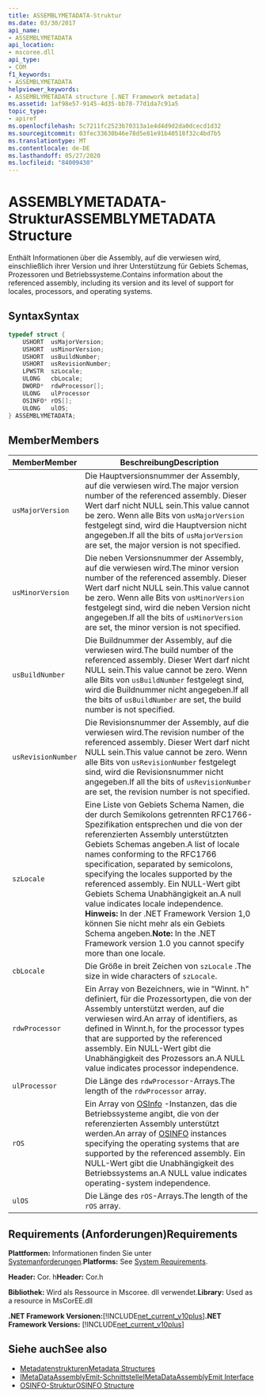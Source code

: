 ```yaml
---
title: ASSEMBLYMETADATA-Struktur
ms.date: 03/30/2017
api_name:
- ASSEMBLYMETADATA
api_location:
- mscoree.dll
api_type:
- COM
f1_keywords:
- ASSEMBLYMETADATA
helpviewer_keywords:
- ASSEMBLYMETADATA structure [.NET Framework metadata]
ms.assetid: 1af98e57-9145-4d35-bb78-77d1da7c91a5
topic_type:
- apiref
ms.openlocfilehash: 5c7211fc2523b70313a1e4d4d9d2da0dcecd1d32
ms.sourcegitcommit: 03fec33630b46e78d5e81e91b40518f32c4bd7b5
ms.translationtype: MT
ms.contentlocale: de-DE
ms.lasthandoff: 05/27/2020
ms.locfileid: "84009430"
---
```

# <a name="assemblymetadata-structure"></a><span data-ttu-id="b99a1-102">ASSEMBLYMETADATA-Struktur</span><span class="sxs-lookup"><span data-stu-id="b99a1-102">ASSEMBLYMETADATA Structure</span></span>
<span data-ttu-id="b99a1-103">Enthält Informationen über die Assembly, auf die verwiesen wird, einschließlich ihrer Version und ihrer Unterstützung für Gebiets Schemas, Prozessoren und Betriebssysteme.</span><span class="sxs-lookup"><span data-stu-id="b99a1-103">Contains information about the referenced assembly, including its version and its level of support for locales, processors, and operating systems.</span></span>  
  
## <a name="syntax"></a><span data-ttu-id="b99a1-104">Syntax</span><span class="sxs-lookup"><span data-stu-id="b99a1-104">Syntax</span></span>  
  
```cpp  
typedef struct {  
    USHORT  usMajorVersion;  
    USHORT  usMinorVersion;  
    USHORT  usBuildNumber;  
    USHORT  usRevisionNumber;  
    LPWSTR  szLocale;  
    ULONG   cbLocale;  
    DWORD*  rdwProcessor[];  
    ULONG   ulProcessor  
    OSINFO* rOS[];  
    ULONG   ulOS;  
} ASSEMBLYMETADATA;  
```  
  
## <a name="members"></a><span data-ttu-id="b99a1-105">Member</span><span class="sxs-lookup"><span data-stu-id="b99a1-105">Members</span></span>  
  
|<span data-ttu-id="b99a1-106">Member</span><span class="sxs-lookup"><span data-stu-id="b99a1-106">Member</span></span>|<span data-ttu-id="b99a1-107">Beschreibung</span><span class="sxs-lookup"><span data-stu-id="b99a1-107">Description</span></span>|  
|------------|-----------------|  
|`usMajorVersion`|<span data-ttu-id="b99a1-108">Die Hauptversionsnummer der Assembly, auf die verwiesen wird.</span><span class="sxs-lookup"><span data-stu-id="b99a1-108">The major version number of the referenced assembly.</span></span> <span data-ttu-id="b99a1-109">Dieser Wert darf nicht NULL sein.</span><span class="sxs-lookup"><span data-stu-id="b99a1-109">This value cannot be zero.</span></span> <span data-ttu-id="b99a1-110">Wenn alle Bits von `usMajorVersion` festgelegt sind, wird die Hauptversion nicht angegeben.</span><span class="sxs-lookup"><span data-stu-id="b99a1-110">If all the bits of `usMajorVersion` are set, the major version is not specified.</span></span>|  
|`usMinorVersion`|<span data-ttu-id="b99a1-111">Die neben Versionsnummer der Assembly, auf die verwiesen wird.</span><span class="sxs-lookup"><span data-stu-id="b99a1-111">The minor version number of the referenced assembly.</span></span> <span data-ttu-id="b99a1-112">Dieser Wert darf nicht NULL sein.</span><span class="sxs-lookup"><span data-stu-id="b99a1-112">This value cannot be zero.</span></span> <span data-ttu-id="b99a1-113">Wenn alle Bits von `usMinorVersion` festgelegt sind, wird die neben Version nicht angegeben.</span><span class="sxs-lookup"><span data-stu-id="b99a1-113">If all the bits of `usMinorVersion` are set, the minor version is not specified.</span></span>|  
|`usBuildNumber`|<span data-ttu-id="b99a1-114">Die Buildnummer der Assembly, auf die verwiesen wird.</span><span class="sxs-lookup"><span data-stu-id="b99a1-114">The build number of the referenced assembly.</span></span> <span data-ttu-id="b99a1-115">Dieser Wert darf nicht NULL sein.</span><span class="sxs-lookup"><span data-stu-id="b99a1-115">This value cannot be zero.</span></span> <span data-ttu-id="b99a1-116">Wenn alle Bits von `usBuildNumber` festgelegt sind, wird die Buildnummer nicht angegeben.</span><span class="sxs-lookup"><span data-stu-id="b99a1-116">If all the bits of `usBuildNumber` are set, the build number is not specified.</span></span>|  
|`usRevisionNumber`|<span data-ttu-id="b99a1-117">Die Revisionsnummer der Assembly, auf die verwiesen wird.</span><span class="sxs-lookup"><span data-stu-id="b99a1-117">The revision number of the referenced assembly.</span></span> <span data-ttu-id="b99a1-118">Dieser Wert darf nicht NULL sein.</span><span class="sxs-lookup"><span data-stu-id="b99a1-118">This value cannot be zero.</span></span> <span data-ttu-id="b99a1-119">Wenn alle Bits von `usRevisionNumber` festgelegt sind, wird die Revisionsnummer nicht angegeben.</span><span class="sxs-lookup"><span data-stu-id="b99a1-119">If all the bits of `usRevisionNumber` are set, the revision number is not specified.</span></span>|  
|`szLocale`|<span data-ttu-id="b99a1-120">Eine Liste von Gebiets Schema Namen, die der durch Semikolons getrennten RFC1766-Spezifikation entsprechen und die von der referenzierten Assembly unterstützten Gebiets Schemas angeben.</span><span class="sxs-lookup"><span data-stu-id="b99a1-120">A list of locale names conforming to the RFC1766 specification, separated by semicolons, specifying the locales supported by the referenced assembly.</span></span> <span data-ttu-id="b99a1-121">Ein NULL-Wert gibt Gebiets Schema Unabhängigkeit an.</span><span class="sxs-lookup"><span data-stu-id="b99a1-121">A null value indicates locale independence.</span></span> <span data-ttu-id="b99a1-122">**Hinweis:**  In der .NET Framework Version 1,0 können Sie nicht mehr als ein Gebiets Schema angeben.</span><span class="sxs-lookup"><span data-stu-id="b99a1-122">**Note:**  In the .NET Framework version 1.0 you cannot specify more than one locale.</span></span>|  
|`cbLocale`|<span data-ttu-id="b99a1-123">Die Größe in breit Zeichen von `szLocale` .</span><span class="sxs-lookup"><span data-stu-id="b99a1-123">The size in wide characters of `szLocale`.</span></span>|  
|`rdwProcessor`|<span data-ttu-id="b99a1-124">Ein Array von Bezeichners, wie in "Winnt. h" definiert, für die Prozessortypen, die von der Assembly unterstützt werden, auf die verwiesen wird.</span><span class="sxs-lookup"><span data-stu-id="b99a1-124">An array of identifiers, as defined in Winnt.h, for the processor types that are supported by the referenced assembly.</span></span> <span data-ttu-id="b99a1-125">Ein NULL-Wert gibt die Unabhängigkeit des Prozessors an.</span><span class="sxs-lookup"><span data-stu-id="b99a1-125">A NULL value indicates processor independence.</span></span>|  
|`ulProcessor`|<span data-ttu-id="b99a1-126">Die Länge des `rdwProcessor`-Arrays.</span><span class="sxs-lookup"><span data-stu-id="b99a1-126">The length of the `rdwProcessor` array.</span></span>|  
|`rOS`|<span data-ttu-id="b99a1-127">Ein Array von [OSInfo](osinfo-structure.md) -Instanzen, das die Betriebssysteme angibt, die von der referenzierten Assembly unterstützt werden.</span><span class="sxs-lookup"><span data-stu-id="b99a1-127">An array of [OSINFO](osinfo-structure.md) instances specifying the operating systems that are supported by the referenced assembly.</span></span> <span data-ttu-id="b99a1-128">Ein NULL-Wert gibt die Unabhängigkeit des Betriebssystems an.</span><span class="sxs-lookup"><span data-stu-id="b99a1-128">A NULL value indicates operating-system independence.</span></span>|  
|`ulOS`|<span data-ttu-id="b99a1-129">Die Länge des `rOS`-Arrays.</span><span class="sxs-lookup"><span data-stu-id="b99a1-129">The length of the `rOS` array.</span></span>|  
  
## <a name="requirements"></a><span data-ttu-id="b99a1-130">Requirements (Anforderungen)</span><span class="sxs-lookup"><span data-stu-id="b99a1-130">Requirements</span></span>  
 <span data-ttu-id="b99a1-131">**Plattformen:** Informationen finden Sie unter [Systemanforderungen](../../get-started/system-requirements.md).</span><span class="sxs-lookup"><span data-stu-id="b99a1-131">**Platforms:** See [System Requirements](../../get-started/system-requirements.md).</span></span>  
  
 <span data-ttu-id="b99a1-132">**Header:** Cor. h</span><span class="sxs-lookup"><span data-stu-id="b99a1-132">**Header:** Cor.h</span></span>  
  
 <span data-ttu-id="b99a1-133">**Bibliothek:** Wird als Ressource in Mscoree. dll verwendet.</span><span class="sxs-lookup"><span data-stu-id="b99a1-133">**Library:** Used as a resource in MsCorEE.dll</span></span>  
  
 <span data-ttu-id="b99a1-134">**.NET Framework Versionen:**[!INCLUDE[net_current_v10plus](../../../../includes/net-current-v10plus-md.md)]</span><span class="sxs-lookup"><span data-stu-id="b99a1-134">**.NET Framework Versions:** [!INCLUDE[net_current_v10plus](../../../../includes/net-current-v10plus-md.md)]</span></span>  
  
## <a name="see-also"></a><span data-ttu-id="b99a1-135">Siehe auch</span><span class="sxs-lookup"><span data-stu-id="b99a1-135">See also</span></span>

- [<span data-ttu-id="b99a1-136">Metadatenstrukturen</span><span class="sxs-lookup"><span data-stu-id="b99a1-136">Metadata Structures</span></span>](metadata-structures.md)
- [<span data-ttu-id="b99a1-137">IMetaDataAssemblyEmit-Schnittstelle</span><span class="sxs-lookup"><span data-stu-id="b99a1-137">IMetaDataAssemblyEmit Interface</span></span>](imetadataassemblyemit-interface.md)
- [<span data-ttu-id="b99a1-138">OSINFO-Struktur</span><span class="sxs-lookup"><span data-stu-id="b99a1-138">OSINFO Structure</span></span>](osinfo-structure.md)
